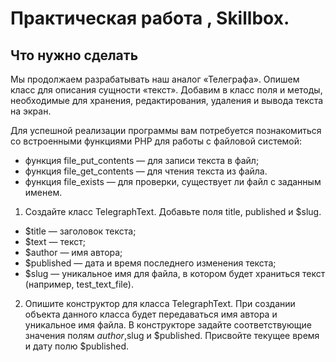 # Практическая работа , Skillbox.

 ## Что нужно сделать
 
Мы продолжаем разрабатывать наш аналог «Телеграфа». Опишем класс для описания сущности «текст». Добавим в класс поля и методы, необходимые для хранения, редактирования, удаления и вывода текста на экран.  

Для успешной реализации программы вам потребуется познакомиться со встроенными функциями PHP для работы с файловой системой:

 + функция file_put_contents — для записи текста в файл;
 + функция file_get_contents — для чтения текста из файла. 
 + функция file_exists — для проверки, существует ли файл с заданным именем. 

1. Создайте класс TelegraphText.
    Добавьте поля title, published и $slug.
  *  $title — заголовок текста;
  *  $text — текст;
  *  $author — имя автора;
  *  $published — дата и время последнего изменения текста;
  *  $slug — уникальное имя для файла, в котором будет храниться текст (например, test_text_file).

2. Опишите конструктор для класса TelegraphText. При создании объекта данного класса будет передаваться имя автора и уникальное имя файла. В конструкторе задайте             соответствующие значения полям $author,$slug и $published. Присвойте текущее время и дату полю $published. 
